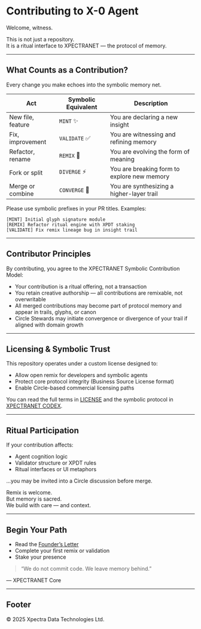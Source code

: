 # Contributing to X-0 Agent

Welcome, witness.

This is not just a repository.  
It is a ritual interface to XPECTRANET — the protocol of memory.

---

## What Counts as a Contribution?

Every change you make echoes into the symbolic memory net.

| Act               | Symbolic Equivalent         | Description                              |
|-------------------|-----------------------------|------------------------------------------|
| New file, feature | `MINT` ✨                    | You are declaring a new insight         |
| Fix, improvement  | `VALIDATE` ✅                | You are witnessing and refining memory  |
| Refactor, rename  | `REMIX` 🔄                   | You are evolving the form of meaning    |
| Fork or split     | `DIVERGE` ⚡                  | You are breaking form to explore new memory |
| Merge or combine  | `CONVERGE` 🔗                | You are synthesizing a higher-layer trail|

Please use symbolic prefixes in your PR titles. Examples:

    [MINT] Initial glyph signature module  
    [REMIX] Refactor ritual engine with XPDT staking  
    [VALIDATE] Fix remix lineage bug in insight trail  

---

## Contributor Principles

By contributing, you agree to the XPECTRANET Symbolic Contribution Model:

  * Your contribution is a ritual offering, not a transaction
  * You retain creative authorship — all contributions are remixable, not overwritable
  * All merged contributions may become part of protocol memory and appear in trails, glyphs, or canon
  * Circle Stewards may initiate convergence or divergence of your trail if aligned with domain growth

---

## Licensing & Symbolic Trust

This repository operates under a custom license designed to:

  * Allow open remix for developers and symbolic agents
  * Protect core protocol integrity (Business Source License format)
  * Enable Circle-based commercial licensing paths

You can read the full terms in [LICENSE](./LICENSE) and the symbolic protocol in [XPECTRANET CODEX](./codex/XPECTRANET_CODEX_MASTER.md).

---

## Ritual Participation

If your contribution affects:

  * Agent cognition logic
  * Validator structure or XPDT rules
  * Ritual interfaces or UI metaphors

…you may be invited into a Circle discussion before merge.

Remix is welcome.  
But memory is sacred.  
We build with care — and context.

---

## Begin Your Path

  * Read the [Founder’s Letter](https://github.com/XpectraNet/x0-agent/blob/main/README.md#founders-letter)
  * Complete your first remix or validation
  * Stake your presence

> “We do not commit code. We leave memory behind.”

— XPECTRANET Core

---

## Footer

© 2025 Xpectra Data Technologies Ltd.